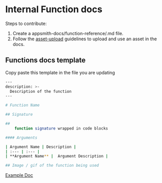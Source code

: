 # Internal Function docs

Steps to contribute:
1. Create a appsmith-docs/function-reference/<function>.md file.
2. Follow the [asset-upload](UploadingAssets.md) guidelines to upload and use an asset in the docs.

## Functions docs template
Copy paste this template in the file you are updating
```bash
---
description: >-
  Description of the function
---

# Function Name

## Signature

##
    function signature wrapped in code blocks

#### Arguments

| Argument Name | Description |
| :--- | :--- |
| **Argument Name** |  Argument Description |

## Image / gif of the function being used
```

[Example Doc](https://github.com/appsmithorg/appsmith-docs/blob/v1.2/function-reference/show-modal.md)


